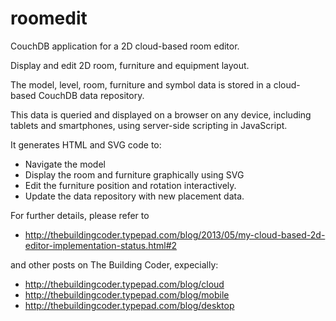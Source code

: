 roomedit
========

CouchDB application for a 2D cloud-based room editor.

Display and edit 2D room, furniture and equipment layout.

The model, level, room, furniture and symbol data is stored in a cloud-based CouchDB data repository.

This data is queried and displayed on a browser on any device, including tablets and smartphones, using server-side scripting in JavaScript.

It generates HTML and SVG code to:

* Navigate the model
* Display the room and furniture graphically using SVG
* Edit the furniture position and rotation interactively.
* Update the data repository with new placement data.

For further details, please refer to

* http://thebuildingcoder.typepad.com/blog/2013/05/my-cloud-based-2d-editor-implementation-status.html#2

and other posts on The Building Coder, expecially:

* http://thebuildingcoder.typepad.com/blog/cloud
* http://thebuildingcoder.typepad.com/blog/mobile
* http://thebuildingcoder.typepad.com/blog/desktop

